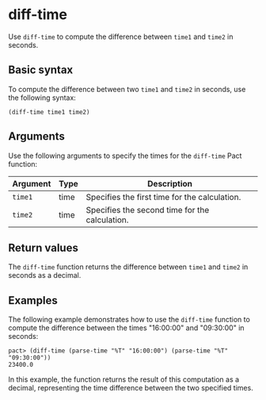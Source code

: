 # diff-time

Use `diff-time` to compute the difference between `time1` and `time2` in seconds.

## Basic syntax

To compute the difference between two `time1` and `time2` in seconds, use the following syntax:

```pact
(diff-time time1 time2)
```

## Arguments

Use the following arguments to specify the times for the `diff-time` Pact function:

| Argument | Type | Description                                   |
|----------|------|-----------------------------------------------|
| `time1`    | time | Specifies the first time for the calculation.|
| `time2`    | time | Specifies the second time for the calculation.|

## Return values

The `diff-time` function returns the difference between `time1` and `time2` in seconds as a decimal.

## Examples

The following example demonstrates how to use the `diff-time` function to compute the difference between the times "16:00:00" and "09:30:00" in seconds:

```pact
pact> (diff-time (parse-time "%T" "16:00:00") (parse-time "%T" "09:30:00"))
23400.0
```

In this example, the function returns the result of this computation as a decimal, representing the time difference between the two specified times.
